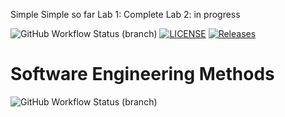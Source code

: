 Simple Simple so far
Lab 1: Complete
Lab 2: in progress

![GitHub Workflow Status (branch)](https://img.shields.io/github/actions/workflow/status/MutantAc/sem/main.yml?branch=master)
[![LICENSE](https://img.shields.io/github/license/MutantAc/sem.svg?style=flat-square)](https://github.com/MutantAc/sem/blob/master/LICENSE)
[![Releases](https://img.shields.io/github/release/MutantAc/sem/all.svg?style=flat-square)](https://github.com/MutantAc/sem/releases)

# Software Engineering Methods
![GitHub Workflow Status (branch)](https://img.shields.io/github/actions/workflow/status/MutantAc/sem/main.yml?branch=develop)

